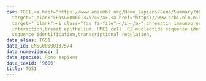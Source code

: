 ```yaml
---
csv: TGS1,<a href="https://www.ensembl.org/Homo_sapiens/Gene/Summary?db=core;g=ENSG00000137574"
  target="_blank">ENSG00000137574</a>,<a href="https://www.ncbi.nlm.nih.gov/pubmed/22863008"
  target="_blank"><i class="fas fa-file"></i></a>",chromatin immunoprecipitation assay,direct
  interaction,breast epithelium, HME1 cell, R2,nucleotide sequence identification,nucleotide
  sequence identification,transcriptional regulation,
data_alias: TGS1
data_id: ENSG00000137574
data_numevidence: 1
data_species: Homo sapiens
data_taxid: '9606'
title: TGS1
---
```

